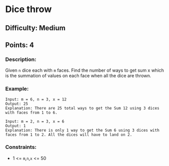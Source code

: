 # Dice throw
## Difficulty: Medium
## Points: 4
### Description:
Given `n` dice each with `m` faces. Find the number of ways to get sum x which is the summation of values on each face when all the dice are thrown.

### Example:
```
Input: m = 6, n = 3, x = 12
Output: 25
Explanation: There are 25 total ways to get the Sum 12 using 3 dices with faces from 1 to 6.
```
```
Input: m = 2, n = 3, x = 6
Output: 1
Explanation: There is only 1 way to get the Sum 6 using 3 dices with faces from 1 to 2. All the dices will have to land on 2.
```
### Constraints:
- 1 <= `m`,`n`,`x` <= 50